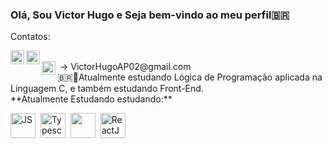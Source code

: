 ### Olá, Sou Victor Hugo e Seja bem-vindo ao meu perfil🇧🇷


Contatos:

<a href="https://www.linkedin.com/in/victor-hugo-alves-pereira-405146208/">
  <img align="left" alt="lk" width="22px" src="https://cdn.jsdelivr.net/npm/simple-icons@v3/icons/linkedin.svg"/> 
</a>
<a href="https://www.youtube.com/channel/UCUD5Pg-XVrqS1I7dXHjdRcg">
 <img align="left" alt="yt" width="22px" src="https://cdn.jsdelivr.net/npm/simple-icons@v3/icons/youtube.svg"/></a> <br>
<img align="left" alt="Gmail" width="22px" src="https://cdn.jsdelivr.net/npm/simple-icons@v3/icons/gmail.svg"/> &nbsp;-> VictorHugoAP02@gmail.com 

<br>
🇧🇷📒Atualmente estudando Lógica de Programação aplicada na Linguagem C, e também estudando Front-End.
<br>
**Atualmente Estudando estudando:**

<p align="left">
<img src="https://cdn.jsdelivr.net/npm/simple-icons@v3/icons/c.svg" alt="JS" width="40" height="40"/>&nbsp;
  <img src="https://cdn.jsdelivr.net/npm/simple-icons@v3/icons/javascript.svg" alt="Typescript" width="40" height="40" />&nbsp;
<img src="https://pngimage.net/wp-content/uploads/2019/05/html5-icon-png-white-.png" width="40" height="40" />&nbsp;
    <img src="https://w7.pngwing.com/pngs/1008/538/png-transparent-web-development-html-cascading-style-sheets-css3-world-wide-web-angle-web-design-logo.png" alt="ReactJS" width="40" height="40"/>&nbsp;

